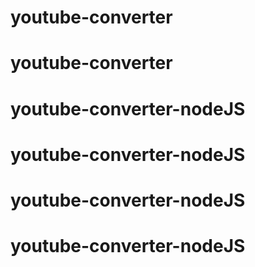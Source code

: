 # youtube-converter
# youtube-converter
# youtube-converter-nodeJS
# youtube-converter-nodeJS
# youtube-converter-nodeJS
# youtube-converter-nodeJS
